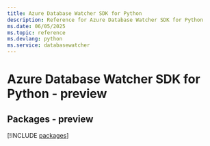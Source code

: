 ```yaml
---
title: Azure Database Watcher SDK for Python
description: Reference for Azure Database Watcher SDK for Python
ms.date: 06/05/2025
ms.topic: reference
ms.devlang: python
ms.service: databasewatcher
---
```

# Azure Database Watcher SDK for Python - preview
## Packages - preview
[!INCLUDE [packages](database-watcher-index.md)]
